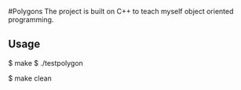 #Polygons
The project is built on C++ to teach myself object oriented programming.

## Usage
$ make
$ ./testpolygon

$ make clean
